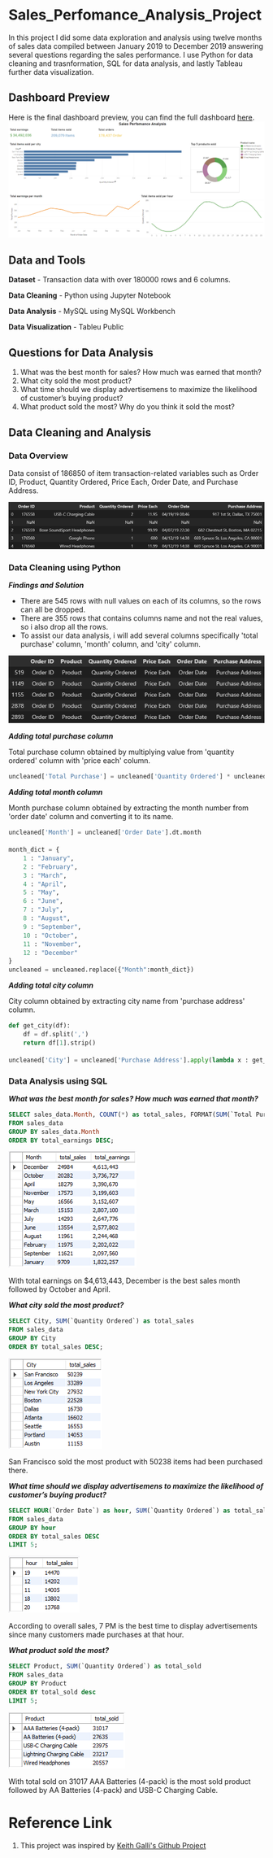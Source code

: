 # Sales_Perfomance_Analysis_Project
In this project I did some data exploration and analysis using twelve months of sales data compiled between January 2019 to December 2019 answering several questions regarding the sales performance. I use Python for data cleaning and trasnformation, SQL for data analysis, and lastly Tableau further data visualization. 

## Dashboard Preview
Here is the final dashboard preview, you can find the full dashboard [here](https://public.tableau.com/views/SalesPerfomanceAnalysis_16364520828390/SalesPerfomanceAnalysis?:language=en-US&:display_count=n&:origin=viz_share_link).
![](Images/FinalDashboard.png)

## Data and Tools
**Dataset** - Transaction data with over 180000 rows and 6 columns. 

**Data Cleaning** - Python using Jupyter Notebook

**Data Analysis** - MySQL using MySQL Workbench

**Data Visualization** - Tableu Public

## Questions for Data Analysis
1. What was the best month for sales? How much was earned that month?
2. What city sold the most product?
3. What time should we display advertisemens to maximize the likelihood of customer’s buying product?
4. What product sold the most? Why do you think it sold the most?

## Data Cleaning and Analysis
### Data Overview
Data consist of 186850 of item transaction-related variables such as Order ID, Product, Quantity Ordered, Price Each, Order Date, and Purchase Address.

![](Images/DataOverview.png)

### Data Cleaning using Python
***Findings and Solution***
- There are 545 rows with null values on each of its columns, so the rows can all be dropped.
- There are 355 rows that contains columns name and not the real values, so i also drop all the rows.
- To assist our data analysis, i will add several columns specifically 'total purchase' column, 'month' column, and 'city' column.
  
![](Images/DataContainColName.png)

***Adding total purchase column***

Total purchase column obtained by multiplying value from 'quantity ordered' column with 'price each' column.
```python
uncleaned['Total Purchase'] = uncleaned['Quantity Ordered'] * uncleaned['Price Each']
```

***Adding total month column***

Month purchase column obtained by extracting the month number from 'order date' column and converting it to its name.
```python
uncleaned['Month'] = uncleaned['Order Date'].dt.month

month_dict = {
    1 : "January",
    2 : "February",
    3 : "March",
    4 : "April",
    5 : "May",
    6 : "June",
    7 : "July",
    8 : "August",
    9 : "September",
    10 : "October",
    11 : "November",
    12 : "December"
}
uncleaned = uncleaned.replace({"Month":month_dict})
```

***Adding total city column***

City column obtained by extracting city name from 'purchase address' column.
```python
def get_city(df):
    df = df.split(',')
    return df[1].strip()

uncleaned['City'] = uncleaned['Purchase Address'].apply(lambda x : get_city(x))
```


### Data Analysis using SQL
***What was the best month for sales? How much was earned that month?***
```SQL
SELECT sales_data.Month, COUNT(*) as total_sales, FORMAT(SUM(`Total Purchase`), 'C') as total_earnings
FROM sales_data
GROUP BY sales_data.Month
ORDER BY total_earnings DESC;
```
![](Images/BestMonth.png)

With total earnings on $4,613,443, December is the best sales month followed by October and April.

***What city sold the most product?***
```SQL
SELECT City, SUM(`Quantity Ordered`) as total_sales
FROM sales_data
GROUP BY City
ORDER BY total_sales DESC;
```
![](Images/CitySoldMost.png)

San Francisco sold the most product with 50238 items had been purchased there. 

***What time should we display advertisemens to maximize the likelihood of customer’s buying product?***
```SQL
SELECT HOUR(`Order Date`) as hour, SUM(`Quantity Ordered`) as total_sales
FROM sales_data
GROUP BY hour
ORDER BY total_sales DESC
LIMIT 5;
```
![](Images/AdsTime.png)

According to overall sales, 7 PM is the best time to display advertisements since many customers made purchases at that hour. 

***What product sold the most?***
```SQL
SELECT Product, SUM(`Quantity Ordered`) as total_sold
FROM sales_data
GROUP BY Product
ORDER BY total_sold desc
LIMIT 5;
```
![](Images/ProductSoldMost.png)

With total sold on 31017 AAA Batteries (4-pack) is the most sold product followed by AA Batteries (4-pack) and USB-C Charging Cable. 

# Reference Link
1. This project was inspired by [Keith Galli's Github Project](https://github.com/KeithGalli/Pandas-Data-Science-Tasks)
